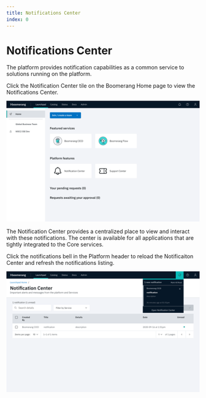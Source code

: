 ```yaml
---
title: Notifications Center
index: 0
---
```


# Notifications Center

The platform provides notification capabilities as a common service to solutions running on the platform. 

Click the Notification Center tile on the Boomerang Home page to view the Notifications Center.

![Home screen](./assets/img/launchpad/home.png)

The Notification Center provides a centralized place to view and interact with these notifications. The center is available for all applications that are tightly integrated to the Core services.

Click the notifications bell in the Platform header to reload the Notificaiton Center and refresh the notifications listing.

![Notifications Center](./assets/img/launchpad/notification_bell.png)



